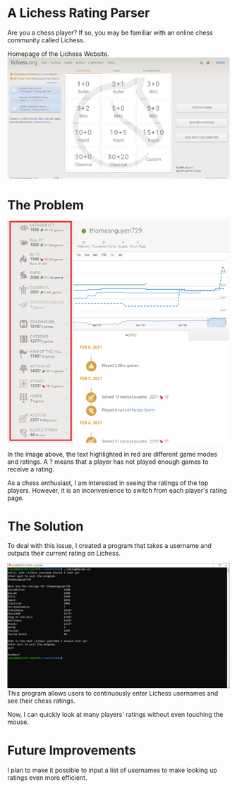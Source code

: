 # A Lichess Rating Parser

Are you a chess player? If so, you may be familiar with an online chess community called Lichess.

Homepage of the Lichess Website.
![Lichess Home Screen](screenshots/lichessHome.png)

# The Problem
![Example Ratings](screenshots/ratings.png)

In the image above, the text highlighted in red are different game modes and ratings. A ? means that a player has not played enough games to receive a rating.

As a chess enthusiast, I am interested in seeing the ratings of the top players. However, it is an inconvenience to switch from each player's rating page. 


# The Solution
To deal with this issue, I created a program that takes a username and outputs their current rating on Lichess.

![Screenshot of Program](screenshots/screenshot.png)
This program allows users to continuously enter Lichess usernames and see their chess ratings. 
 
Now, I can quickly look at many players' ratings without even touching the mouse.

# Future Improvements
I plan to make it possible to input a list of usernames to make looking up ratings even more efficient.

